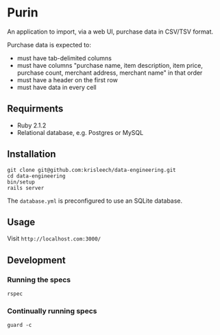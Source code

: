 # Purin

An application to import, via a web UI, purchase data in CSV/TSV format.

Purchase data is expected to:

* must have tab-delimited columns
* must have columns "purchase name, item description, item price, purchase count, merchant address, merchant name" in that order
* must have a header on the first row
* must have data in every cell

## Requirments

* Ruby 2.1.2
* Relational database, e.g. Postgres or MySQL

## Installation

```
git clone git@github.com:krisleech/data-engineering.git
cd data-engineering
bin/setup
rails server
```

The `database.yml` is preconfigured to use an SQLite database.

## Usage

Visit `http://localhost.com:3000/`

## Development

### Running the specs

```
rspec
```

### Continually running specs

```
guard -c
```
